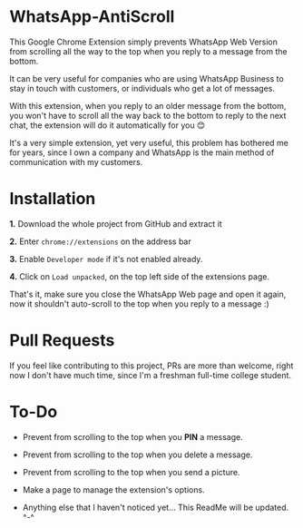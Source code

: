 # WhatsApp-AntiScroll
 This Google Chrome Extension simply prevents WhatsApp Web Version from scrolling all the way to the top when you reply to a message from the bottom.

 It can be very useful for companies who are using WhatsApp Business to stay in touch with customers, or individuals who get a lot of messages.

 With this extension, when you reply to an older message from the bottom, you won't have to scroll all the way back to the bottom to reply to the next chat, the extension will do it automatically for you 😊

 It's a very simple extension, yet very useful, this problem has bothered me for years, since I own a company and WhatsApp is the main method of communication with my customers.

# Installation
**1.** Download the whole project from GitHub and extract it

**2.** Enter `chrome://extensions` on the address bar

**3.** Enable `Developer mode` if it's not enabled already.

**4.** Click on `Load unpacked`, on the top left side of the extensions page.

That's it, make sure you close the WhatsApp Web page and open it again, now it shouldn't auto-scroll to the top when you reply to a message :)

# Pull Requests
If you feel like contributing to this project, PRs are more than welcome, right now I don't have much time, since I'm a freshman full-time college student.

# To-Do
* Prevent from scrolling to the top when you **PIN** a message.

* Prevent from scrolling to the top when you delete a message.

* Prevent from scrolling to the top when you send a picture.

* Make a page to manage the extension's options.

* Anything else that I haven't noticed yet... This ReadMe will be updated. ^-^